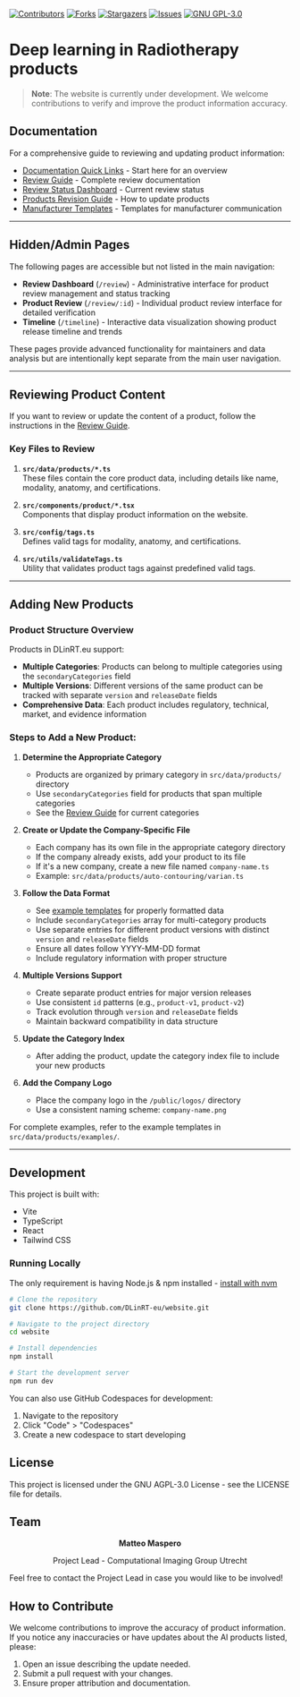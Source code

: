 
[![Contributors][contributors-shield]][contributors-url]
[![Forks][forks-shield]][forks-url]
[![Stargazers][stars-shield]][stars-url]
[![Issues][issues-shield]][issues-url]
[![GNU GPL-3.0][license-shield]][license-url]

# Deep learning in Radiotherapy products

> **Note**: The website is currently under development. We welcome contributions to verify and improve the product information accuracy.

## Documentation

For a comprehensive guide to reviewing and updating product information:

- [Documentation Quick Links](./DOCUMENTATION_LINKS.md) - Start here for an overview
- [Review Guide](./docs/review/GUIDE.md) - Complete review documentation
- [Review Status Dashboard](./docs/review/STATUS.md) - Current review status
- [Products Revision Guide](./docs/review/README.md) - How to update products
- [Manufacturer Templates](./MANUFACTURER_TEMPLATES.md) - Templates for manufacturer communication

---

## Hidden/Admin Pages

The following pages are accessible but not listed in the main navigation:

- **Review Dashboard** (`/review`) - Administrative interface for product review management and status tracking
- **Product Review** (`/review/:id`) - Individual product review interface for detailed verification
- **Timeline** (`/timeline`) - Interactive data visualization showing product release timeline and trends

These pages provide advanced functionality for maintainers and data analysis but are intentionally kept separate from the main user navigation.

---

## Reviewing Product Content

If you want to review or update the content of a product, follow the instructions in the [Review Guide](./docs/review/GUIDE.md).

### Key Files to Review
1. **`src/data/products/*.ts`**  
   These files contain the core product data, including details like name, modality, anatomy, and certifications.  

2. **`src/components/product/*.tsx`**  
   Components that display product information on the website.  

3. **`src/config/tags.ts`**  
   Defines valid tags for modality, anatomy, and certifications.  

4. **`src/utils/validateTags.ts`**  
   Utility that validates product tags against predefined valid tags.

---

## Adding New Products

### Product Structure Overview

Products in DLinRT.eu support:
- **Multiple Categories**: Products can belong to multiple categories using the `secondaryCategories` field
- **Multiple Versions**: Different versions of the same product can be tracked with separate `version` and `releaseDate` fields
- **Comprehensive Data**: Each product includes regulatory, technical, market, and evidence information

### Steps to Add a New Product:

1. **Determine the Appropriate Category**
   - Products are organized by primary category in `src/data/products/` directory
   - Use `secondaryCategories` field for products that span multiple categories
   - See the [Review Guide](./docs/review/GUIDE.md) for current categories

2. **Create or Update the Company-Specific File**
   - Each company has its own file in the appropriate category directory
   - If the company already exists, add your product to its file
   - If it's a new company, create a new file named `company-name.ts`
   - Example: `src/data/products/auto-contouring/varian.ts`

3. **Follow the Data Format**
   - See [example templates](./src/data/products/examples) for properly formatted data
   - Include `secondaryCategories` array for multi-category products
   - Use separate entries for different product versions with distinct `version` and `releaseDate` fields
   - Ensure all dates follow YYYY-MM-DD format
   - Include regulatory information with proper structure

4. **Multiple Versions Support**
   - Create separate product entries for major version releases
   - Use consistent `id` patterns (e.g., `product-v1`, `product-v2`)
   - Track evolution through `version` and `releaseDate` fields
   - Maintain backward compatibility in data structure

5. **Update the Category Index**
   - After adding the product, update the category index file to include your new products

6. **Add the Company Logo**
   - Place the company logo in the `/public/logos/` directory
   - Use a consistent naming scheme: `company-name.png`

For complete examples, refer to the example templates in `src/data/products/examples/`.

---

## Development

This project is built with:

- Vite
- TypeScript
- React
- Tailwind CSS

### Running Locally

The only requirement is having Node.js & npm installed - [install with nvm](https://github.com/nvm-sh/nvm#installing-and-updating)

```sh
# Clone the repository
git clone https://github.com/DLinRT-eu/website.git

# Navigate to the project directory
cd website

# Install dependencies
npm install

# Start the development server
npm run dev
```

You can also use GitHub Codespaces for development:
1. Navigate to the repository
2. Click "Code" > "Codespaces"
3. Create a new codespace to start developing

## License

This project is licensed under the GNU AGPL-3.0 License - see the LICENSE file for details.

## Team

<div align="center">
  <p><strong>Matteo Maspero</strong></p>
  <p>Project Lead - Computational Imaging Group Utrecht</p>
</div>

Feel free to contact the Project Lead in case you would like to be involved!

## How to Contribute

We welcome contributions to improve the accuracy of product information. If you notice any inaccuracies or have updates about the AI products listed, please:

1. Open an issue describing the update needed.
2. Submit a pull request with your changes.
3. Ensure proper attribution and documentation.

<!-- MARKDOWN LINKS & IMAGES -->
<!-- https://www.markdownguide.org/basic-syntax/#reference-style-links -->
[contributors-shield]: https://img.shields.io/github/contributors/DLinRT-eu/website.svg?style=for-the-badge
[contributors-url]: https://github.com/DLinRT-eu/website/graphs/contributors
[forks-shield]: https://img.shields.io/github/forks/DLinRT-eu/website.svg?style=for-the-badge
[forks-url]: https://github.com/DLinRT-eu/website/network/members
[stars-shield]: https://img.shields.io/github/stars/DLinRT-eu/website.svg?style=for-the-badge
[stars-url]: https://github.com/DLinRT-eu/website/stargazers
[issues-shield]: https://img.shields.io/github/issues/DLinRT-eu/website.svg?style=for-the-badge
[issues-url]: https://github.com/DLinRT-eu/website/issues
[license-shield]: https://img.shields.io/github/license/DLinRT-eu/website.svg?style=for-the-badge
[license-url]: https://github.com/DLinRT-eu/website/blob/master/LICENSE

